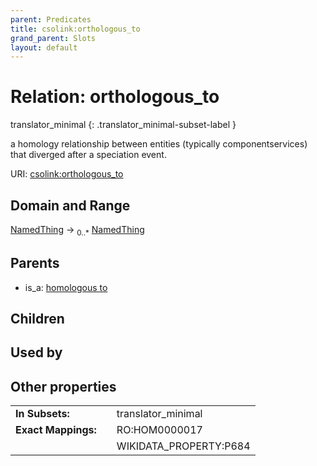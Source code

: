 ```yaml
---
parent: Predicates
title: csolink:orthologous_to
grand_parent: Slots
layout: default
---
```


# Relation: orthologous_to

translator_minimal
{: .translator_minimal-subset-label }


a homology relationship between entities (typically componentservices) that diverged after a speciation event.

URI: [csolink:orthologous_to](https://w3id.org/csolink/vocab/orthologous_to)

## Domain and Range

[NamedThing](NamedThing.md) ->  <sub>0..*</sub> [NamedThing](NamedThing.md)

## Parents

 *  is_a: [homologous to](homologous_to.md)

## Children


## Used by


## Other properties

|  |  |  |
| --- | --- | --- |
| **In Subsets:** | | translator_minimal |
| **Exact Mappings:** | | RO:HOM0000017 |
|  | | WIKIDATA_PROPERTY:P684 |


